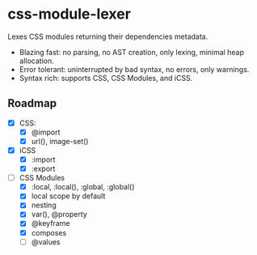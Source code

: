 # css-module-lexer

Lexes CSS modules returning their dependencies metadata.

- Blazing fast: no parsing, no AST creation, only lexing, minimal heap allocation.
- Error tolerant: uninterrupted by bad syntax, no errors, only warnings.
- Syntax rich: supports CSS, CSS Modules, and iCSS.

## Roadmap

- [x] CSS:
  - [x] @import
  - [x] url(), image-set()
- [x] iCSS
  - [x] :import
  - [x] :export
- [ ] CSS Modules
  - [x] :local, :local(), :global, :global()
  - [x] local scope by default
  - [x] nesting
  - [x] var(), @property
  - [x] @keyframe
  - [x] composes
  - [ ] @values
